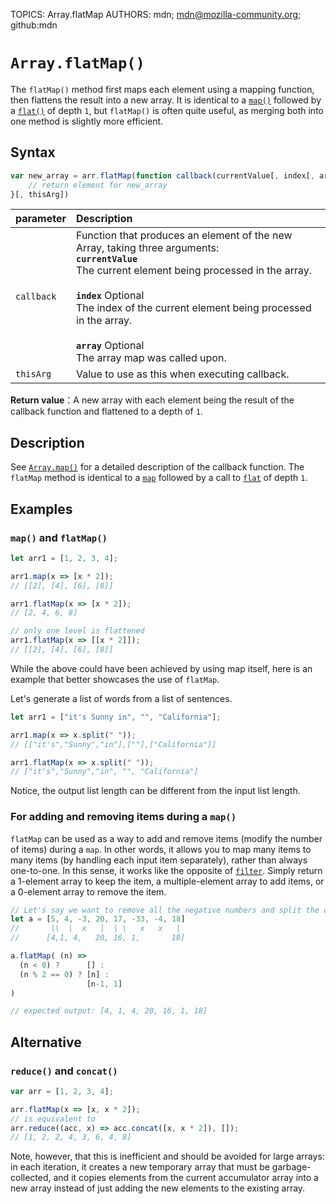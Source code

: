 TOPICS: Array.flatMap
AUTHORS: mdn; mdn@mozilla-community.org; github:mdn

# `Array.flatMap()`

The `flatMap()` method first maps each element using a mapping function, then flattens the result
into a new array. It is identical to a [`map()`](/en/webfrontend/Array.map) followed by a
[`flat()`](/en/webfrontend/Array.flat) of depth `1`, but `flatMap()` is often
quite useful, as merging both into one method is slightly more efficient.

## Syntax

```javascript
var new_array = arr.flatMap(function callback(currentValue[, index[, array]]) {
    // return element for new_array
}[, thisArg])
```

| parameter | Description |
| :-- | :-- |
| `callback` | Function that produces an element of the new Array, taking three arguments:<br>**`currentValue`**<br>The current element being processed in the array.<br><br>**`index`** Optional<br>The index of the current element being processed in the array.<br><br>**`array`** Optional<br>The array map was called upon.
| `thisArg` | Value to use as this when executing callback. |

**Return value**：A new array with each element being the result of the callback function and
flattened to a depth of `1`.

## Description

See [`Array.map()`](/en/webfrontend/Array.map) for a detailed description of
the callback function. The `flatMap` method is identical to a
[`map`](/en/webfrontend/Array.map) followed by a call to
[`flat`](/en/webfrontend/Array.flat) of depth `1`.

## Examples

### `map()` and `flatMap()`

```javascript
let arr1 = [1, 2, 3, 4];

arr1.map(x => [x * 2]);
// [[2], [4], [6], [8]]

arr1.flatMap(x => [x * 2]);
// [2, 4, 6, 8]

// only one level is flattened
arr1.flatMap(x => [[x * 2]]);
// [[2], [4], [6], [8]]
```

While the above could have been achieved by using map itself, here is an example that better
showcases the use of `flatMap`.

Let's generate a list of words from a list of sentences.

```javascript
let arr1 = ["it's Sunny in", "", "California"];

arr1.map(x => x.split(" "));
// [["it's","Sunny","in"],[""],["California"]]

arr1.flatMap(x => x.split(" "));
// ["it's","Sunny","in", "", "California"]
```

Notice, the output list length can be different from the input list length.

### For adding and removing items during a `map()`

`flatMap` can be used as a way to add and remove items (modify the number of items) during a `map`.
In other words, it allows you to map many items to many items (by handling each input item separately),
rather than always one-to-one. In this sense, it works like the opposite of [`filter`](/en/webfrontend/Array.filter).
Simply return a 1-element array to keep the item, a multiple-element array to add items, or a
0-element array to remove the item.

```javascript
// Let's say we want to remove all the negative numbers and split the odd numbers into an even number and a 1
let a = [5, 4, -3, 20, 17, -33, -4, 18]
//       |\  \  x   |  | \   x   x   |
//      [4,1, 4,   20, 16, 1,       18]

a.flatMap( (n) =>
  (n < 0) ?      [] :
  (n % 2 == 0) ? [n] :
                 [n-1, 1]
)

// expected output: [4, 1, 4, 20, 16, 1, 18]
```

## Alternative

### `reduce()` and `concat()`

```javascript
var arr = [1, 2, 3, 4];

arr.flatMap(x => [x, x * 2]);
// is equivalent to
arr.reduce((acc, x) => acc.concat([x, x * 2]), []);
// [1, 2, 2, 4, 3, 6, 4, 8]
```

Note, however, that this is inefficient and should be avoided for large arrays: in each iteration,
it creates a new temporary array that must be garbage-collected, and it copies elements from the
current accumulator array into a new array instead of just adding the new elements to the existing array.
